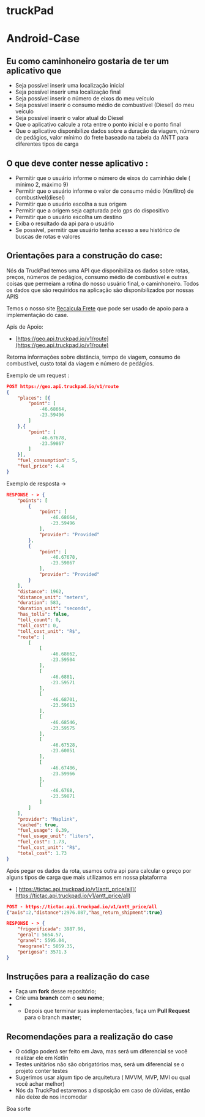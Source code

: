 # truckPad
# Android-Case


## Eu como caminhoneiro gostaria de ter um aplicativo que

- Seja possível inserir uma localização inicial
- Seja possível inserir uma localização final
- Seja possível inserir o número de eixos do meu veículo
- Seja possível inserir o consumo médio de combustível (Diesel) do meu veículo
- Seja possível inserir o valor atual do Diesel
- Que o aplicativo calcule a rota entre o ponto inicial e o ponto final
- Que o aplicativo disponibilize dados sobre a duração da viagem, número de pedágios, valor mínimo do frete baseado na tabela da ANTT para diferentes tipos de carga

## O que deve conter nesse aplicativo : 

- Permitir que o usuário informe o número de eixos do caminhão dele ( mínimo 2, máximo 9)
- Permitir que o usuário informe o valor de consumo médio (Km/litro) de combustível(diesel)
- Permitir que o usuário escolha a sua origem
- Permitir que a origem seja capturada pelo gps do dispositivo
- Permitir que o usuário escolha um destino
- Exiba o resultado da api para o usuário
- Se possível, permitir que usuário tenha acesso a seu histórico de buscas de rotas e valores

## Orientações para a construção do case:

Nós da TruckPad temos uma API que disponibiliza os dados sobre rotas, preços, números de pedágios, consumo médio de combustível e outras coisas que permeiam a rotina do nosso usuário final, o caminhoneiro. Todos os dados que são requiridos na aplicação são disponibilizados por nossas APIS

Temos o nosso site [Recalcula Frete](https://www.recalculafrete.com.br/) que pode ser usado de apoio para a implementação do case.

Apis de Apoio:

- [https://geo.api.truckpad.io/v1/route](https://geo.api.truckpad.io/v1/route)

Retorna informações sobre distância, tempo de viagem, consumo de combustível, custo total da viagem e  número de pedágios.

Exemplo de um request :
```json 
POST https://geo.api.truckpad.io/v1/route
{
    "places": [{
        "point": [
            -46.68664,
            -23.59496
        ]
    },{
        "point": [
            -46.67678,
            -23.59867
        ]
    }],
    "fuel_consumption": 5,
    "fuel_price": 4.4
}
```
Exemplo de resposta ->

```json 
RESPONSE - > {
    "points": [
        {
            "point": [
                -46.68664,
                -23.59496
            ],
            "provider": "Provided"
        },
        {
            "point": [
                -46.67678,
                -23.59867
            ],
            "provider": "Provided"
        }
    ],
    "distance": 1962,
    "distance_unit": "meters",
    "duration": 583,
    "duration_unit": "seconds",
    "has_tolls": false,
    "toll_count": 0,
    "toll_cost": 0,
    "toll_cost_unit": "R$",
    "route": [
        [
            [
                -46.68662,
                -23.59504
            ],
            [
                -46.6881,
                -23.59571
            ],
            [
                -46.68701,
                -23.59613
            ],
            [
                -46.68546,
                -23.59575
            ],
            [
                -46.67528,
                -23.60051
            ],
            [
                -46.67486,
                -23.59966
            ],
            [
                -46.6768,
                -23.59871
            ]
        ]
    ],
    "provider": "Maplink",
    "cached": true,
    "fuel_usage": 0.39,
    "fuel_usage_unit": "liters",
    "fuel_cost": 1.73,
    "fuel_cost_unit": "R$",
    "total_cost": 1.73
} 
```
Após pegar os dados da rota, usamos outra api para calcular o preço por alguns tipos de carga que mais utilizamos em nossa plataforma
- [ https://tictac.api.truckpad.io/v1/antt_price/all]( https://tictac.api.truckpad.io/v1/antt_price/all)

```json 
POST - https://tictac.api.truckpad.io/v1/antt_price/all
{"axis":2,"distance":2976.087,"has_return_shipment":true}
```
```json
RESPONSE - > {
    "frigorificada": 3987.96,
    "geral": 5654.57,
    "granel": 5595.04,
    "neogranel": 5059.35,
    "perigosa": 3571.3
}
```

## Instruções para a realização do case 
- Faça um **fork** desse repositório;
- Crie uma **branch** com o **seu nome**;
- - Depois que terminar suas implementações, faça um **Pull Request** para o branch **master**;

## Recomendações para a realização do case
- O código poderá ser feito em Java, mas será um diferencial se você realizar ele em Kotlin
- Testes unitários não são obrigatórios mas, será um diferencial se o projeto conter testes
- Sugerimos usar algum tipo de arquitetura ( MVVM, MVP, MVI ou qual você achar melhor)
- Nós da TruckPad estaremos a disposição em caso de dúvidas, então não deixe de nos incomodar

Boa sorte
 


